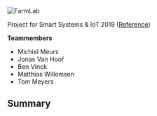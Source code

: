 ![FarmLab](https://raw.githubusercontent.com/APLearning/FarmLab-Prep/master/branding/plant_header.png "FarmLab")

Project for Smart Systems & IoT 2019 ([Reference](https://luytsm.gitbook.io/ssys-cursus/projecten/lab_farm))

**Teammembers**
- Michiel Meurs
- Jonas Van Hoof
- Ben Vinck
- Matthias Willemsen
- Tom Meyers

## Summary
